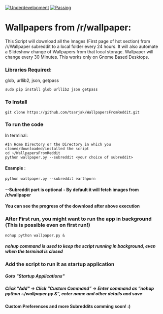 [![Underdevelopment](https://img.shields.io/badge/Build-UnderDevelopment-red.svg)](https://raw.githubusercontent.com/hyperium/hyper/master/LICENSE)  [![Passing](https://img.shields.io/circleci/project/github/RedSparr0w/node-csgo-parser/master.svg)](https://raw.githubusercontent.com/hyperium/hyper/master/LICENSE)

# Wallpapers from /r/wallpaper:

This Script will download all the Images (First page of hot section) from /r/Wallpaper subreddit to a local folder every 24 hours.
It will also automate a Slideshow change of Wallpapers from that local storage. Wallpaper will change every 30 Minutes.
This works only on Gnome Based Desktops.

### Libraries Required:
glob, urllib2, json, getpass
```shell
sudo pip install glob urllib2 json getpass
```
### To Install
```shell
git clone https://github.com/tsarjak/WallpapersFromReddit.git
```


### To run the code
In terminal:
```shell
#In Home Directory or the Directory in which you cloned/downloaded/installed the script
cd ~/WallpapersFromReddit
python wallpaper.py --subreddit <your choice of subreddit> 
```
#### Example : 
```shell
python wallpaper.py --subreddit earthporn
```
#### --Subreddit part is optional - By default it will fetch images from /r/wallpaper
#### You can see the progress of the download after above execution

### After First run, you might want to run the app in background (This is possible even on first run!)

```shell
nohup python wallpaper.py &
```
##### nohup command is used to keep the script running in background, even when the terminal is closed

### Add the script to run it as startup application

##### Goto "Startup Applications"
##### Click "Add" -> Click "Custom Command" -> Enter command as "nohup python ~/wallpaper.py &", enter name and other details and save


#### Custom Preferences and more Subreddits comming soon! :)
